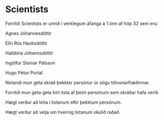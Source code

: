**Scientists**
==========

Forritið Scientists er unnið í verklegum áfanga á 1.önn af hóp 32 sem eru:

Agnes Jóhannesdóttir

Elín Rós Hauksdóttir

Halldóra Jóhannsdóttir

Ingólfur Steinar Pálsson

Hugo Pétur Portal

Notandi mun geta skráð þekktar persónur úr sögu tölvunarfræðinnar.

Forritið mun geta geta birt lista af þeim persónum sem skráðar hafa verið.

Hægt verður að leita í listanum eftir þekktum persónum.

Hægt verður að velja um hvernig listanum skulið raðað.
